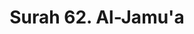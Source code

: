 ---
title       : "Surah 62. Al-Jamu'a"
DATE        : 7/25/2018 9:18:18 AM
draft       : false
TYPE        : "quran"

BookCode    : "ARB"
SurahNumber : "62"
TotalAyah   : "11"
---